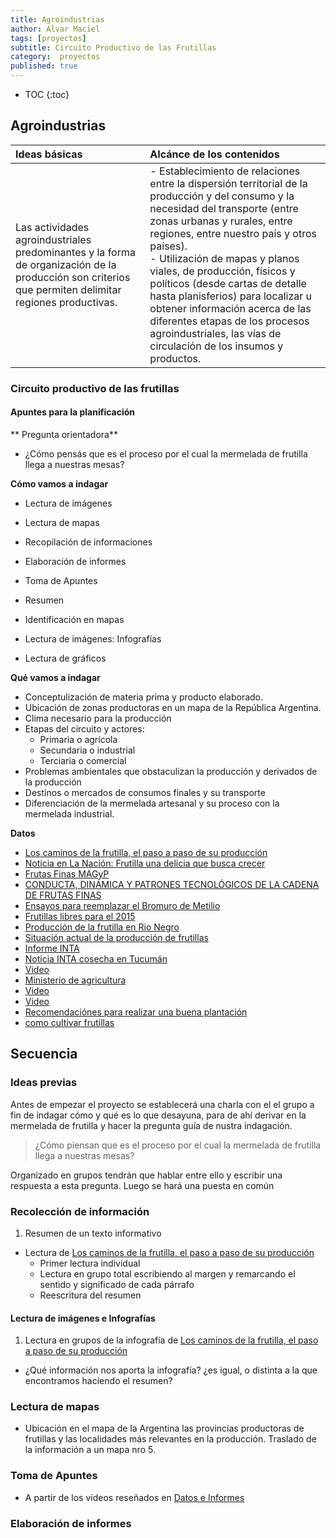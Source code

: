 ```yaml
---
title: Agroindustrias
author: Alvar Maciel
tags: [proyectos]
subtitle: Circuito Productivo de las Frutillas
category:  proyectos
published: true
---
```


* TOC
{:toc}

## Agroindustrias

|Ideas básicas| Alcánce de los contenidos|
|:---|:---|
|Las actividades agroindustriales predominantes y la forma de organización de la producción son criterios que permiten delimitar regiones productivas.|- Establecimiento de relaciones entre la dispersión territorial de la producción y del consumo y la necesidad del transporte (entre zonas urbanas y rurales, entre regiones, entre nuestro país y otros países). <br> - Utilización de mapas y planos viales, de producción, físicos y políticos (desde cartas de detalle hasta planisferios) para localizar u obtener información acerca de las diferentes etapas de los procesos agroindustriales, las vías de circulación de los insumos y productos.|

### Circuito productivo de las frutillas

#### Apuntes para la planificación

** Pregunta orientadora**
- ¿Cómo pensás que es el proceso por el cual la mermelada de frutilla llega a nuestras mesas?

**Cómo vamos a indagar**
- Lectura de imágenes
- Lectura de mapas
- Recopilación de informaciones
- Elaboración de informes

- Toma de Apuntes
- Resumen
- Identificación en mapas
- Lectura de imágenes: Infografías
- Lectura de gráficos

**Qué vamos a indagar**
- Conceptulización de materia prima y producto elaborado.
- Ubicación de zonas productoras en un mapa de la República Argentina.
- Clima necesario para la producción
- Etapas del circuito y actores:
  - Primaria o agrícola
  - Secundaria o industrial
  - Terciaria o comercial
- Problemas ambientales que obstaculizan la producción y derivados de la producción
- Destinos o mercados de consumos finales y su transporte
- Diferenciación de la mermelada artesanal y su proceso con la mermelada industrial.


**Datos**
- [Los caminos de la frutilla, el paso a paso de su producción](http://feriafresca.com.ar/los-caminos-de-la-frutilla-el-paso-a-paso-de-su-produccion/)
- [Noticia en La Nación: Frutilla una delicia que busca crecer](https://www.lanacion.com.ar/2015024-frutilla-una-delicia-que-busca-crecer)
- [Frutas Finas MAGyP](http://slideplayer.es/slide/1050274/)
- [CONDUCTA, DINÁMICA Y PATRONES TECNOLÓGICOS DE LA CADENA DE FRUTAS FINAS](http://www.mincyt.gob.ar/adjuntos/archivos/000/036/0000036207.pdf)
- [Ensayos para reemplazar el Bromuro de Metilio](https://www.lagaceta.com.ar/nota/464450/rural/ensayos-frutilla-para-reemplazar-al-bromuro-metilo.html)
- [Frutillas libres para el 2015](https://inta.gob.ar/noticias/frutillas-libres-para-el-2015)
- [Producción de la frutilla en Rio Negro](https://www.rionegro.com.ar/pulso/produccion-de-frutillas-en-la-region-una-propuesta-viable-EARN_8007670)
- [Situación actual de la producción de frutillas](http://suenaacampo.com/2017/08/03/situacion-actual-la-produccion-las-frutas-finas-argentina/)
- [Informe INTA](http://intainforma.inta.gov.ar/?p=22316)
- [Noticia INTA cosecha en Tucumán](https://inta.gob.ar/noticias/frutilla-condiciones-del-cultivo-en-el-inicio-de-la-cosecha-en-tucuman)
- [Video](https://www.youtube.com/watch?v=5dMO0zyqBfw)
- [Ministerio de agricultura](http://www.minagri.gob.ar/new/0-0/programas/dma/newsletters/nro37/newsletter_frutilla_0102.php)
- [Video](https://www.youtube.com/watch?v=TZ0J-BiGpzw)
- [Video](https://www.youtube.com/watch?v=mSZ1578WVYU)
- [Recomendaciónes para realizar una buena plantación](https://inta.gob.ar/noticias/recomendaciones-para-realizar-una-buena-plantacion-de-frutillas)
- [como cultivar frutillas](http://www.elbroteurbano.com/como-cultivar-frutillas/)

## Secuencia

### Ideas previas
Antes de empezar el proyecto se establecerá una charla con el el grupo a fin de indagar cómo y qué es lo que desayuna, para de ahí derivar en la mermelada de frutilla y hacer la pregunta guía de nustra indagación.
> ¿Cómo piensan que es el proceso por el cual la mermelada de frutilla llega a nuestras mesas?

Organizado en grupos tendrán que hablar entre ello y escribir una respuesta a esta pregunta. Luego se hará una puesta en común
### Recolección de información

1. Resumen de un texto informativo
- Lectura de [Los caminos de la frutilla, el paso a paso de su producción](http://feriafresca.com.ar/los-caminos-de-la-frutilla-el-paso-a-paso-de-su-produccion/)
  - Primer lectura individual
  - Lectura en grupo total escribiendo al margen y remarcando el sentido y significado de cada párrafo
  - Reescritura del resumen

#### Lectura de imágenes e Infografías

1. Lectura en grupos de la infografía de [Los caminos de la frutilla, el paso a paso de su producción](http://feriafresca.com.ar/los-caminos-de-la-frutilla-el-paso-a-paso-de-su-produccion/)
- ¿Qué información nos aporta la infografía? ¿es igual, o distinta a la que encontramos haciendo el resumen?

### Lectura de mapas
- Ubicación en el mapa de la Argentina las provincias productoras de frutillas y las localidades más relevantes en la producción. Traslado de la información a un mapa nro 5.

### Toma de Apuntes

- A partir de los videos reseñados en [Datos e Informes]({{site.baseurl}}/modules/recursos/circuito-productivo-frutilla)

### Elaboración de informes
